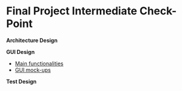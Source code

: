 # Final Project Intermediate Check-Point

**Architecture Design**

**GUI Design**
* [Main functionalities](https://github.com/davidrsfalcao/LPOO1617_T5G2/blob/final-project/Intermediate%20Check-Point/GUI%20functionalities.md)
* [GUI mock-ups](https://github.com/davidrsfalcao/LPOO1617_T5G2/blob/final-project/Intermediate%20Check-Point/GUI%20mock-ups.pdf)

**Test Design**

